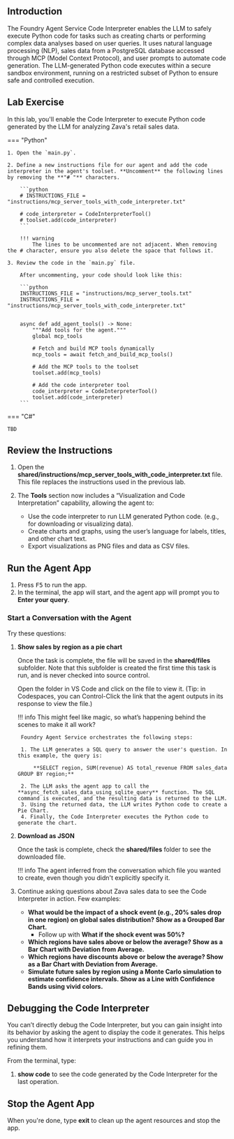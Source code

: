 ## Introduction

The Foundry Agent Service Code Interpreter enables the LLM to safely execute Python code for tasks such as creating charts or performing complex data analyses based on user queries. It uses natural language processing (NLP), sales data from a PostgreSQL database accessed through MCP (Model Context Protocol), and user prompts to automate code generation. The LLM-generated Python code executes within a secure sandbox environment, running on a restricted subset of Python to ensure safe and controlled execution.

## Lab Exercise

In this lab, you'll enable the Code Interpreter to execute Python code generated by the LLM for analyzing Zava's retail sales data.

=== "Python"

    1. Open the `main.py`.

    2. Define a new instructions file for our agent and add the code interpreter in the agent's toolset. **Uncomment** the following lines by removing the **"# "** characters.

        ```python
        # INSTRUCTIONS_FILE = "instructions/mcp_server_tools_with_code_interpreter.txt"

        # code_interpreter = CodeInterpreterTool()
        # toolset.add(code_interpreter)
        ```

        !!! warning
            The lines to be uncommented are not adjacent. When removing the # character, ensure you also delete the space that follows it.

    3. Review the code in the `main.py` file.

        After uncommenting, your code should look like this:

        ```python
        INSTRUCTIONS_FILE = "instructions/mcp_server_tools.txt"
        INSTRUCTIONS_FILE = "instructions/mcp_server_tools_with_code_interpreter.txt"


        async def add_agent_tools() -> None:
            """Add tools for the agent."""
            global mcp_tools

            # Fetch and build MCP tools dynamically
            mcp_tools = await fetch_and_build_mcp_tools()

            # Add the MCP tools to the toolset
            toolset.add(mcp_tools)

            # Add the code interpreter tool
            code_interpreter = CodeInterpreterTool()
            toolset.add(code_interpreter)
        ```

=== "C#"

    TBD

## Review the Instructions

1. Open the **shared/instructions/mcp_server_tools_with_code_interpreter.txt** file. This file replaces the instructions used in the previous lab.
2. The **Tools** section now includes a “Visualization and Code Interpretation” capability, allowing the agent to:

      - Use the code interpreter to run LLM generated Python code. (e.g., for downloading or visualizing data).
      - Create charts and graphs, using the user’s language for labels, titles, and other chart text.
      - Export visualizations as PNG files and data as CSV files.

## Run the Agent App

1. Press <kbd>F5</kbd> to run the app.
2. In the terminal, the app will start, and the agent app will prompt you to  **Enter your query**.

### Start a Conversation with the Agent

Try these questions:

1. **Show sales by region as a pie chart**

    Once the task is complete, the file will be saved in the **shared/files** subfolder. Note that this subfolder is created the first time this task is run, and is never checked into source control.

    Open the folder in VS Code and click on the file to view it. (Tip: in Codespaces, you can Control-Click the link that the agent outputs in its response to view the file.)

    !!! info
        This might feel like magic, so what’s happening behind the scenes to make it all work?

        Foundry Agent Service orchestrates the following steps:

        1. The LLM generates a SQL query to answer the user's question. In this example, the query is:

            **SELECT region, SUM(revenue) AS total_revenue FROM sales_data GROUP BY region;**

        2. The LLM asks the agent app to call the **async_fetch_sales_data_using_sqlite_query** function. The SQL command is executed, and the resulting data is returned to the LLM.
        3. Using the returned data, the LLM writes Python code to create a Pie Chart.
        4. Finally, the Code Interpreter executes the Python code to generate the chart.

2. **Download as JSON**

    Once the task is complete, check the **shared/files** folder to see the downloaded file.

    !!! info
        The agent inferred from the conversation which file you wanted to create, even though you
        didn't explicitly specify it.

3. Continue asking questions about Zava sales data to see the Code Interpreter in action. Few examples:
    - **What would be the impact of a shock event (e.g., 20% sales drop in one region) on global sales distribution? Show as a Grouped Bar Chart.**
        - Follow up with **What if the shock event was 50%?**
    - **Which regions have sales above or below the average? Show as a Bar Chart with Deviation from Average.**
    - **Which regions have discounts above or below the average? Show as a Bar Chart with Deviation from Average.**
    - **Simulate future sales by region using a Monte Carlo simulation to estimate confidence intervals. Show as a Line with Confidence Bands using vivid colors.**

## Debugging the Code Interpreter

You can’t directly debug the Code Interpreter, but you can gain insight into its behavior by asking the agent to display the code it generates. This helps you understand how it interprets your instructions and can guide you in refining them.

From the terminal, type:

1. **show code** to see the code generated by the Code Interpreter for the last operation.

## Stop the Agent App

When you're done, type **exit** to clean up the agent resources and stop the app.
